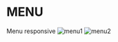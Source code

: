 # MENU
Menu responsive
![menu1](https://user-images.githubusercontent.com/52341676/76798433-d94fd380-67cf-11ea-8d52-2426060b4fda.png)
![menu2](https://user-images.githubusercontent.com/52341676/76798441-dc4ac400-67cf-11ea-93b9-c1f2ba66d133.PNG)
